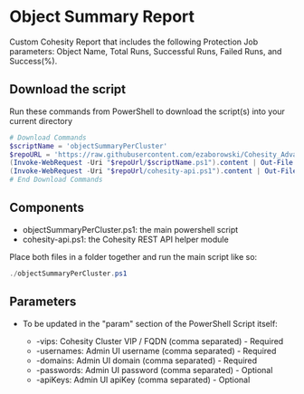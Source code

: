 # Object Summary Report

Custom Cohesity Report that includes the following Protection Job parameters: Object Name, Total Runs, Successful Runs, Failed Runs, and Success(%).

## Download the script

Run these commands from PowerShell to download the script(s) into your current directory

```powershell
# Download Commands
$scriptName = 'objectSummaryPerCluster'
$repoURL = 'https://raw.githubusercontent.com/ezaborowski/Cohesity_Advanced_Services/main/PowerShell/ProtectionSummary'
(Invoke-WebRequest -Uri "$repoUrl/$scriptName.ps1").content | Out-File "$scriptName.ps1"; (Get-Content "$scriptName.ps1") | Set-Content "$scriptName.ps1"
(Invoke-WebRequest -Uri "$repoUrl/cohesity-api.ps1").content | Out-File cohesity-api.ps1; (Get-Content cohesity-api.ps1) | Set-Content cohesity-api.ps1
# End Download Commands
```

## Components

* objectSummaryPerCluster.ps1: the main powershell script
* cohesity-api.ps1: the Cohesity REST API helper module

Place both files in a folder together and run the main script like so:

```powershell
./objectSummaryPerCluster.ps1

```

## Parameters
* To be updated in the "param" section of the PowerShell Script itself:

  * -vips: Cohesity Cluster VIP / FQDN (comma separated)  - Required
  * -usernames: Admin UI username (comma separated)       - Required
  * -domains: Admin UI domain (comma separated)           - Required
  * -passwords: Admin UI password (comma separated)       - Optional
  * -apiKeys: Admin UI apiKey (comma separated)           - Optional
